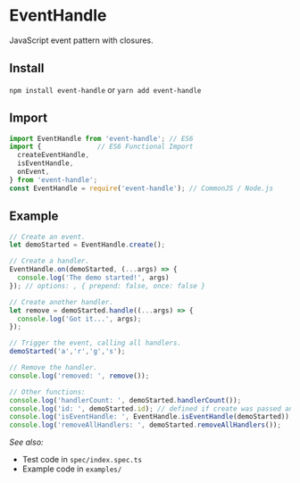 # EventHandle

JavaScript event pattern with closures.

## Install

`npm install event-handle` or `yarn add event-handle`

## Import

```js
import EventHandle from 'event-handle'; // ES6
import {              // ES6 Functional Import
  createEventHandle,
  isEventHandle,
  onEvent,
} from 'event-handle';
const EventHandle = require('event-handle'); // CommonJS / Node.js
```

## Example

```js
// Create an event.
let demoStarted = EventHandle.create();

// Create a handler.
EventHandle.on(demoStarted, (...args) => {
  console.log('The demo started!', args)
}); // options: , { prepend: false, once: false }

// Create another handler.
let remove = demoStarted.handle((...args) => {
  console.log('Got it...', args);
});

// Trigger the event, calling all handlers.
demoStarted('a','r','g','s');

// Remove the handler.
console.log('removed: ', remove());

// Other functions:
console.log('handlerCount: ', demoStarted.handlerCount());
console.log('id: ', demoStarted.id); // defined if create was passed an id.
console.log('isEventHandle: ', EventHandle.isEventHandle(demoStarted));
console.log('removeAllHandlers: ', demoStarted.removeAllHandlers());
```

_See also:_ 

- Test code in `spec/index.spec.ts`
- Example code in `examples/`
